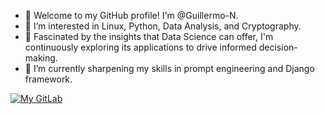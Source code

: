 
- 👋 Welcome to my GitHub profile! I'm @Guillermo-N.
- 👀 I’m interested in Linux, Python, Data Analysis, and Cryptography.
- 🔬 Fascinated by the insights that Data Science can offer, I'm continuously exploring its applications to drive informed decision-making.
- 🌱 I’m currently sharpening my skills in prompt engineering and Django framework.

[![My GitLab](https://badgen.net/badge/icon/GitLab/orange?icon=gitlab&label)](https://gitlab.com/Guillermo.N)


<!---
Guillermo-N/Guillermo-N is a ✨ special ✨ repository because its `README.md` (this file) appears on your GitHub profile.
You can click the Preview link to take a look at your changes.
--->
